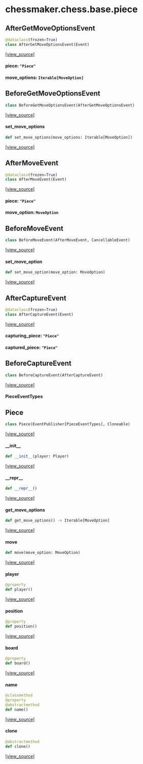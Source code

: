 <a id="chessmaker.chess.base.piece"></a>

# chessmaker.chess.base.piece

<a id="chessmaker.chess.base.piece.AfterGetMoveOptionsEvent"></a>

## AfterGetMoveOptionsEvent

```python
@dataclass(frozen=True)
class AfterGetMoveOptionsEvent(Event)
```

[[view_source]](https://github.com/WolfDWyc/ChessMaker/blob/9dc1415fe58befbc9ce03492c419fa5aae04d245/chessmaker\chess\base\piece.py#L14)

<a id="chessmaker.chess.base.piece.AfterGetMoveOptionsEvent.piece"></a>

#### piece: `"Piece"`

<a id="chessmaker.chess.base.piece.AfterGetMoveOptionsEvent.move_options"></a>

#### move\_options: `Iterable[MoveOption]`

<a id="chessmaker.chess.base.piece.BeforeGetMoveOptionsEvent"></a>

## BeforeGetMoveOptionsEvent

```python
class BeforeGetMoveOptionsEvent(AfterGetMoveOptionsEvent)
```

[[view_source]](https://github.com/WolfDWyc/ChessMaker/blob/9dc1415fe58befbc9ce03492c419fa5aae04d245/chessmaker\chess\base\piece.py#L18)

<a id="chessmaker.chess.base.piece.BeforeGetMoveOptionsEvent.set_move_options"></a>

#### set\_move\_options

```python
def set_move_options(move_options: Iterable[MoveOption])
```

[[view_source]](https://github.com/WolfDWyc/ChessMaker/blob/9dc1415fe58befbc9ce03492c419fa5aae04d245/chessmaker\chess\base\piece.py#L19)

<a id="chessmaker.chess.base.piece.AfterMoveEvent"></a>

## AfterMoveEvent

```python
@dataclass(frozen=True)
class AfterMoveEvent(Event)
```

[[view_source]](https://github.com/WolfDWyc/ChessMaker/blob/9dc1415fe58befbc9ce03492c419fa5aae04d245/chessmaker\chess\base\piece.py#L23)

<a id="chessmaker.chess.base.piece.AfterMoveEvent.piece"></a>

#### piece: `"Piece"`

<a id="chessmaker.chess.base.piece.AfterMoveEvent.move_option"></a>

#### move\_option: `MoveOption`

<a id="chessmaker.chess.base.piece.BeforeMoveEvent"></a>

## BeforeMoveEvent

```python
class BeforeMoveEvent(AfterMoveEvent, CancellableEvent)
```

[[view_source]](https://github.com/WolfDWyc/ChessMaker/blob/9dc1415fe58befbc9ce03492c419fa5aae04d245/chessmaker\chess\base\piece.py#L27)

<a id="chessmaker.chess.base.piece.BeforeMoveEvent.set_move_option"></a>

#### set\_move\_option

```python
def set_move_option(move_option: MoveOption)
```

[[view_source]](https://github.com/WolfDWyc/ChessMaker/blob/9dc1415fe58befbc9ce03492c419fa5aae04d245/chessmaker\chess\base\piece.py#L28)

<a id="chessmaker.chess.base.piece.AfterCaptureEvent"></a>

## AfterCaptureEvent

```python
@dataclass(frozen=True)
class AfterCaptureEvent(Event)
```

[[view_source]](https://github.com/WolfDWyc/ChessMaker/blob/9dc1415fe58befbc9ce03492c419fa5aae04d245/chessmaker\chess\base\piece.py#L32)

<a id="chessmaker.chess.base.piece.AfterCaptureEvent.capturing_piece"></a>

#### capturing\_piece: `"Piece"`

<a id="chessmaker.chess.base.piece.AfterCaptureEvent.captured_piece"></a>

#### captured\_piece: `"Piece"`

<a id="chessmaker.chess.base.piece.BeforeCaptureEvent"></a>

## BeforeCaptureEvent

```python
class BeforeCaptureEvent(AfterCaptureEvent)
```

[[view_source]](https://github.com/WolfDWyc/ChessMaker/blob/9dc1415fe58befbc9ce03492c419fa5aae04d245/chessmaker\chess\base\piece.py#L36)

<a id="chessmaker.chess.base.piece.PieceEventTypes"></a>

#### PieceEventTypes

<a id="chessmaker.chess.base.piece.Piece"></a>

## Piece

```python
class Piece(EventPublisher[PieceEventTypes], Cloneable)
```

[[view_source]](https://github.com/WolfDWyc/ChessMaker/blob/9dc1415fe58befbc9ce03492c419fa5aae04d245/chessmaker\chess\base\piece.py#L43)

<a id="chessmaker.chess.base.piece.Piece.__init__"></a>

#### \_\_init\_\_

```python
def __init__(player: Player)
```

[[view_source]](https://github.com/WolfDWyc/ChessMaker/blob/9dc1415fe58befbc9ce03492c419fa5aae04d245/chessmaker\chess\base\piece.py#L44)

<a id="chessmaker.chess.base.piece.Piece.__repr__"></a>

#### \_\_repr\_\_

```python
def __repr__()
```

[[view_source]](https://github.com/WolfDWyc/ChessMaker/blob/9dc1415fe58befbc9ce03492c419fa5aae04d245/chessmaker\chess\base\piece.py#L49)

<a id="chessmaker.chess.base.piece.Piece.get_move_options"></a>

#### get\_move\_options

```python
def get_move_options() -> Iterable[MoveOption]
```

[[view_source]](https://github.com/WolfDWyc/ChessMaker/blob/9dc1415fe58befbc9ce03492c419fa5aae04d245/chessmaker\chess\base\piece.py#L52)

<a id="chessmaker.chess.base.piece.Piece.move"></a>

#### move

```python
def move(move_option: MoveOption)
```

[[view_source]](https://github.com/WolfDWyc/ChessMaker/blob/9dc1415fe58befbc9ce03492c419fa5aae04d245/chessmaker\chess\base\piece.py#L62)

<a id="chessmaker.chess.base.piece.Piece.player"></a>

#### player

```python
@property
def player()
```

[[view_source]](https://github.com/WolfDWyc/ChessMaker/blob/9dc1415fe58befbc9ce03492c419fa5aae04d245/chessmaker\chess\base\piece.py#L86)

<a id="chessmaker.chess.base.piece.Piece.position"></a>

#### position

```python
@property
def position()
```

[[view_source]](https://github.com/WolfDWyc/ChessMaker/blob/9dc1415fe58befbc9ce03492c419fa5aae04d245/chessmaker\chess\base\piece.py#L90)

<a id="chessmaker.chess.base.piece.Piece.board"></a>

#### board

```python
@property
def board()
```

[[view_source]](https://github.com/WolfDWyc/ChessMaker/blob/9dc1415fe58befbc9ce03492c419fa5aae04d245/chessmaker\chess\base\piece.py#L94)

<a id="chessmaker.chess.base.piece.Piece.name"></a>

#### name

```python
@classmethod
@property
@abstractmethod
def name()
```

[[view_source]](https://github.com/WolfDWyc/ChessMaker/blob/9dc1415fe58befbc9ce03492c419fa5aae04d245/chessmaker\chess\base\piece.py#L102)

<a id="chessmaker.chess.base.piece.Piece.clone"></a>

#### clone

```python
@abstractmethod
def clone()
```

[[view_source]](https://github.com/WolfDWyc/ChessMaker/blob/9dc1415fe58befbc9ce03492c419fa5aae04d245/chessmaker\chess\base\piece.py#L110)


